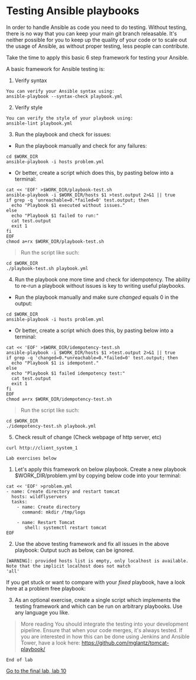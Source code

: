 # Testing Ansible playbooks

In order to handle Ansible as code you need to do testing. Without testing, there is no way that you can keep your main git branch releasable.
It's neither possible for you to keep up the quality of your code or to scale out the usage of Ansible, as without proper testing, less people can contribute.

Take the time to apply this basic 6 step framework for testing your Ansible.

A basic framework for Ansible testing is:

1. Verify syntax
```
You can verify your Ansible syntax using: 
ansible-playbook --syntax-check playbook.yml
```

2. Verify style
```
You can verify the style of your playbook using:
ansible-lint playbook.yml
```

3. Run the playbook and check for issues:
* Run the playbook manually and check for any failures:
```
cd $WORK_DIR
ansible-playbook -i hosts problem.yml
```

* Or better, create a script which does this, by pasting below into a terminal:
```
cat << 'EOF' >$WORK_DIR/playbook-test.sh
ansible-playbook -i $WORK_DIR/hosts $1 >test.output 2>&1 || true
if grep -q 'unreachable=0.*failed=0' test.output; then
  echo "Playbook $1 executed without issues."
else
  echo "Playbook $1 failed to run:"
  cat test.output
  exit 1
fi
EOF
chmod a+rx $WORK_DIR/playbook-test.sh
```
>Run the script like such:
```
cd $WORK_DIR
./playbook-test.sh playbook.yml
```

4. Run the playbook one more time and check for idempotency. The ability to re-run a playbook without issues is key to writing useful playbooks.
* Run the playbook manually and make sure _changed_ equals 0 in the output: 
```
cd $WORK_DIR
ansible-playbook -i hosts problem.yml
```

* Or better, create a script which does this, by pasting below into a terminal:
```
cat << 'EOF' >$WORK_DIR/idempotency-test.sh
ansible-playbook -i $WORK_DIR/hosts $1 >test.output 2>&1 || true
if grep -q 'changed=0.*unreachable=0.*failed=0' test.output; then
  echo "Playbook $1 is idempotent."
else
  echo "Playbook $1 failed idempotency test:"
  cat test.output
  exit 1
fi
EOF
chmod a+rx $WORK_DIR/idempotency-test.sh
```
>Run the script like such:
```
cd $WORK_DIR
./idempotency-test.sh playbook.yml
```

5. Check result of change (Check webpage of http server, etc)
```
curl http://client_system_1
```

```
Lab exercises below
```

1. Let's apply this framework on below playbook. Create a new playbook $WORK_DIR/problem.yml by copying below code into your terminal:
```
cat << 'EOF' >problem.yml
- name: Create directory and restart tomcat
  hosts: wildflyservers
  tasks:
    - name: Create directory
      command: mkdir /tmp/logs

    - name: Restart Tomcat
       shell: systemctl restart tomcat
EOF
```

2. Use the above testing framework and fix all issues in the above playbook:
Output such as below, can be ignored.
```
[WARNING]: provided hosts list is empty, only localhost is available. Note that the implicit localhost does not match
'all'
```
If you get stuck or want to compare with your _fixed_ playbook, have a look here at a problem free playbook:
<insert link>

3. As an optional exercise, create a single script which implements the testing framework and which can be run on arbitrary playbooks. Use any language you like.

> More reading
You should integrate the testing into your development pipeline. Ensure that when your code merges, it's always tested.
If you are interested in how this can be done using Jenkins and Ansible Tower, have a look here:
https://github.com/mglantz/tomcat-playbook/

```
End of lab
```
[Go to the final lab, lab 10](../lab-10/README.md)
